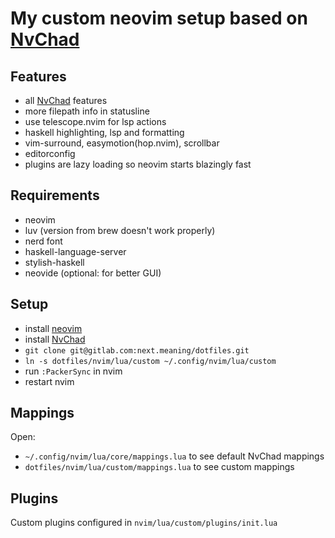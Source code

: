 # My custom neovim setup based on [NvChad](https://github.com/NvChad/NvChad)

## Features
- all [NvChad](https://github.com/NvChad/NvChad) features
- more filepath info in statusline
- use telescope.nvim for lsp actions
- haskell highlighting, lsp and formatting
- vim-surround, easymotion(hop.nvim), scrollbar
- editorconfig
- plugins are lazy loading so neovim starts blazingly fast

## Requirements
- neovim
- luv (version from brew doesn't work properly)
- nerd font
- haskell-language-server
- stylish-haskell
- neovide (optional: for better GUI)

## Setup
- install [neovim](http://neovim.io/)
- install [NvChad](https://github.com/NvChad/NvChad)
- `git clone git@gitlab.com:next.meaning/dotfiles.git`
- `ln -s dotfiles/nvim/lua/custom ~/.config/nvim/lua/custom`
- run `:PackerSync` in nvim
- restart nvim

## Mappings
Open:
- `~/.config/nvim/lua/core/mappings.lua` to see default NvChad mappings
- `dotfiles/nvim/lua/custom/mappings.lua` to see custom mappings

## Plugins
Custom plugins configured in `nvim/lua/custom/plugins/init.lua`
